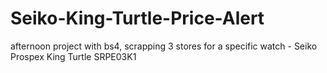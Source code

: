 # Seiko-King-Turtle-Price-Alert
afternoon project with bs4, scrapping 3 stores for a specific watch - Seiko Prospex King Turtle SRPE03K1
